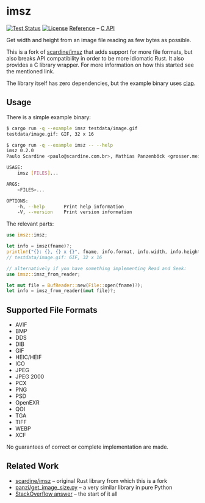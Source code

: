 # imsz

[![Test Status](https://img.shields.io/github/workflow/status/panzi/imsz/Tests)](https://github.com/panzi/imsz/actions/workflows/tests.yml)
[![License](https://img.shields.io/github/license/panzi/imsz)](https://github.com/panzi/imsz/blob/main/LICENSE)
[Reference](https://panzi.github.io/imsz/imsz) – [C API](https://panzi.github.io/imsz/c)

Get width and height from an image file reading as few bytes as possible.

This is a fork of [scardine/imsz](https://github.com/scardine/imsz) that adds
support for more file formats, but also breaks API compatibility in order to be
more idiomatic Rust. It also provides a C library wrapper. For more information
on how this started see the mentioned link.

The library itself has zero dependencies, but the example binary uses
[clap](https://crates.io/crates/clap).

## Usage

There is a simple example binary:

```bash
$ cargo run -q --example imsz testdata/image.gif
testdata/image.gif: GIF, 32 x 16

$ cargo run -q --example imsz -- --help
imsz 0.2.0
Paulo Scardine <paulo@scardine.com.br>, Mathias Panzenböck <grosser.meister.morti@gmx.net>

USAGE:
    imsz [FILES]...

ARGS:
    <FILES>...    

OPTIONS:
    -h, --help       Print help information
    -V, --version    Print version information
```

The relevant parts:

```Rust
use imsz::imsz;

let info = imsz(fname)?;
println!("{}: {}, {} x {}", fname, info.format, info.width, info.height);
// testdata/image.gif: GIF, 32 x 16

// alternatively if you have something implementing Read and Seek:
use imsz::imsz_from_reader;

let mut file = BufReader::new(File::open(fname)?);
let info = imsz_from_reader(&mut file)?;
```

## Supported File Formats

* AVIF
* BMP
* DDS
* DIB
* GIF
* HEIC/HEIF
* ICO
* JPEG
* JPEG 2000
* PCX
* PNG
* PSD
* OpenEXR
* QOI
* TGA
* TIFF
* WEBP
* XCF

No guarantees of correct or complete implementation are made.

## Related Work

* [scardine/imsz](https://github.com/scardine/imsz) – original Rust library from which this is a fork
* [panzi/get_image_size.py](https://github.com/panzi/get_image_size.py) – a very similar library in pure Python
* [StackOverflow answer](https://stackoverflow.com/a/19035508/277767) – the start of it all
